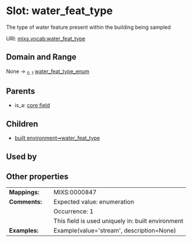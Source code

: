 
# Slot: water_feat_type


The type of water feature present within the building being sampled

URI: [mixs.vocab:water_feat_type](https://w3id.org/mixs/vocab/water_feat_type)


## Domain and Range

None &#8594;  <sub>0..1</sub> [water_feat_type_enum](water_feat_type_enum.md)

## Parents

 *  is_a: [core field](core_field.md)

## Children

 *  [built environment➞water_feat_type](built_environment_water_feat_type.md)

## Used by


## Other properties

|  |  |  |
| --- | --- | --- |
| **Mappings:** | | MIXS:0000847 |
| **Comments:** | | Expected value: enumeration |
|  | | Occurrence: 1 |
|  | | This field is used uniquely in: built environment |
| **Examples:** | | Example(value='stream', description=None) |

